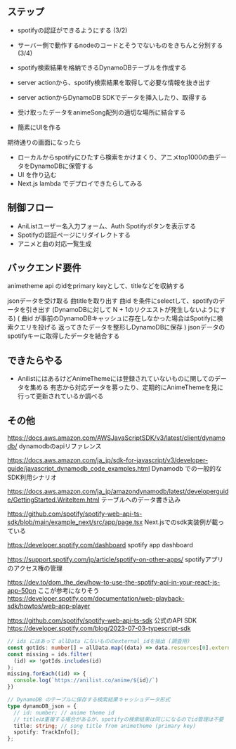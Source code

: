## ステップ
- spotifyの認証ができるようにする (3/2)
- サーバー側で動作するnodeのコードとそうでないものをきちんと分別する (3/4)

- spotify検索結果を格納できるDynamoDBテーブルを作成する
- server actionから、spotify検索結果を取得して必要な情報を抜き出す
- server actionからDynamoDB SDKでデータを挿入したり、取得する
- 受け取ったデータをanimeSong配列の適切な場所に結合する
- 簡素にUIを作る

<!-- - ローカルからDynamoDBと通信してデータを入れる(もしくは手動で、コンソールからデータを入れる) -->
<!-- - API gateway とlambdaを連携し、animeSong形式のjsonを受け付けるエンドポイントを作成する -->
<!-- - lambdaで、受け取ったデータからtitleを抜き出す
- DynamoDBからデータを取り出す -->

期待通りの画面になったら
- ローカルからspotifyにひたすら検索をかけまくり、アニメtop1000の曲データをDynamoDBに保管する
- UI を作り込む
- Next.js lambda でデプロイできたらしてみる

## 制御フロー
- AniListユーザー名入力フォーム、Auth Spotifyボタンを表示する
- Spotifyの認証ページにリダイレクトする
- アニメと曲の対応一覧生成



## バックエンド要件
animetheme api のidをprimary keyとして、titleなどを収納する

jsonデータを受け取る
曲titleを取り出す
曲id を条件にselectして、spotifyのデータを引き出す
(DynamoDBに対して N + 1のリクエストが発生しないようにする)
(
曲id が事前のDynamoDBキャッシュに存在しなかった場合はSpotifyに検索クエリを投げる
返ってきたデータを整形しDynamoDBに保存
)
jsonデータのspotifyキーに取得したデータを結合する

## できたらやる
- AnilistにはあるけどAnimeThemeには登録されていないものに関してのデータを集める
有志から対応データを募ったり、定期的にAnimeThemeを見に行って更新されているか調べる

## その他
https://docs.aws.amazon.com/AWSJavaScriptSDK/v3/latest/client/dynamodb/
dynamodbのapiリファレンス

https://docs.aws.amazon.com/ja_jp/sdk-for-javascript/v3/developer-guide/javascript_dynamodb_code_examples.html
Dynamodb での一般的なSDK利用シナリオ

https://docs.aws.amazon.com/ja_jp/amazondynamodb/latest/developerguide/GettingStarted.WriteItem.html
テーブルへのデータ書き込み

https://github.com/spotify/spotify-web-api-ts-sdk/blob/main/example_next/src/app/page.tsx
Next.jsでのsdk実装例が載っている

https://developer.spotify.com/dashboard
spotify app dashboard

https://support.spotify.com/jp/article/spotify-on-other-apps/
spotifyアプリのアクセス権の管理

https://dev.to/dom_the_dev/how-to-use-the-spotify-api-in-your-react-js-app-50pn
ここが参考になりそう
https://developer.spotify.com/documentation/web-playback-sdk/howtos/web-app-player

https://github.com/spotify/spotify-web-api-ts-sdk
公式のAPI SDK
https://developer.spotify.com/blog/2023-07-03-typescript-sdk

```typescript
// ids にはあって allData にないもののexternal_idを抽出 (調査用)
const gotIds: number[] = allData.map((data) => data.resources[0].external_id);
const missing = ids.filter(
  (id) => !gotIds.includes(id)
);
missing.forEach((id) => {
  console.log(`https://anilist.co/anime/${id}/`)
})
```

```typescript
// DynamoDB のテーブルに保存する検索結果キャッシュデータ形式
type dynamoDB_json = {
  // id: number; // anime theme id
  // titleは重複する場合があるが、spotifyの検索結果は同じになるのでid管理は不要
  title: string; // song title from animetheme (primary key)
  spotify: TrackInfo[];
};
```
